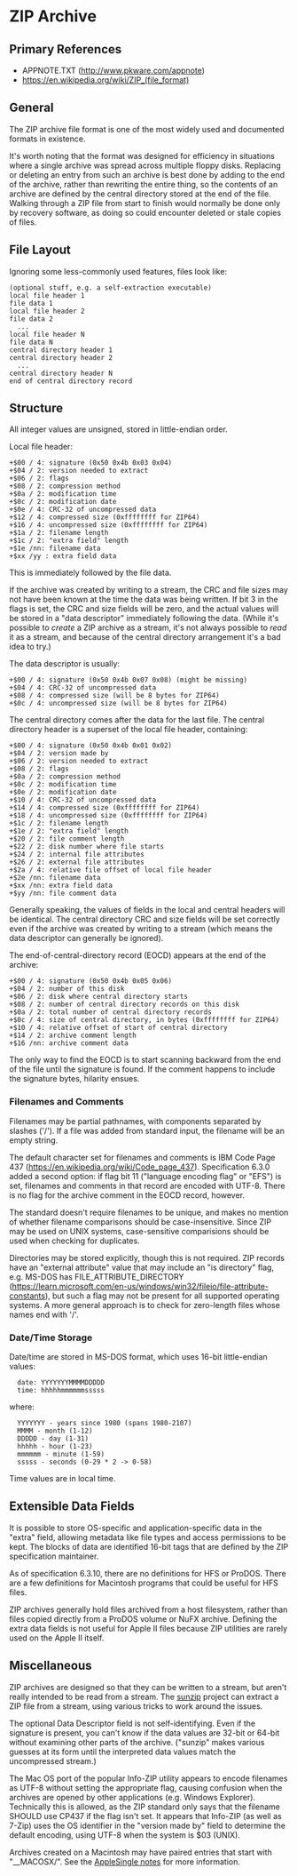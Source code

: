 ﻿# ZIP Archive #

## Primary References ##

- APPNOTE.TXT (http://www.pkware.com/appnote)
- https://en.wikipedia.org/wiki/ZIP_(file_format)

## General ##

The ZIP archive file format is one of the most widely used and documented formats in existence.

It's worth noting that the format was designed for efficiency in situations where a single
archive was spread across multiple floppy disks.  Replacing or deleting an entry from such an
archive is best done by adding to the end of the archive, rather than rewriting the entire thing,
so the contents of an archive are defined by the central directory stored at the end of the file.
Walking through a ZIP file from start to finish would normally be done only by recovery software,
as doing so could encounter deleted or stale copies of files.

## File Layout ##

Ignoring some less-commonly used features, files look like:
```
(optional stuff, e.g. a self-extraction executable)
local file header 1
file data 1
local file header 2
file data 2
  ...
local file header N
file data N
central directory header 1
central directory header 2
  ...
central directory header N
end of central directory record
```

## Structure ##

All integer values are unsigned, stored in little-endian order.

Local file header:
```
+$00 / 4: signature (0x50 0x4b 0x03 0x04)
+$04 / 2: version needed to extract
+$06 / 2: flags
+$08 / 2: compression method
+$0a / 2: modification time
+$0c / 2: modification date
+$0e / 4: CRC-32 of uncompressed data
+$12 / 4: compressed size (0xffffffff for ZIP64)
+$16 / 4: uncompressed size (0xffffffff for ZIP64)
+$1a / 2: filename length
+$1c / 2: "extra field" length
+$1e /nn: filename data
+$xx /yy : extra field data
```

This is immediately followed by the file data.

If the archive was created by writing to a stream, the CRC and file sizes may not have been known
at the time the data was being written.  If bit 3 in the flags is set, the CRC and size fields
will be zero, and the actual values will be stored in a "data descriptor" immediately following
the data.  (While it's possible to *create* a ZIP archive as a stream, it's not always possible
to *read* it as a stream, and because of the central directory arrangement it's a bad idea to try.)

The data descriptor is usually:
```
+$00 / 4: signature (0x50 0x4b 0x07 0x08) (might be missing)
+$04 / 4: CRC-32 of uncompressed data
+$08 / 4: compressed size (will be 8 bytes for ZIP64)
+$0c / 4: uncompressed size (will be 8 bytes for ZIP64)
```

The central directory comes after the data for the last file.  The central directory
header is a superset of the local file header, containing:
```
+$00 / 4: signature (0x50 0x4b 0x01 0x02)
+$04 / 2: version made by
+$06 / 2: version needed to extract
+$08 / 2: flags
+$0a / 2: compression method
+$0c / 2: modification time
+$0e / 2: modification date
+$10 / 4: CRC-32 of uncompressed data
+$14 / 4: compressed size (0xffffffff for ZIP64)
+$18 / 4: uncompressed size (0xffffffff for ZIP64)
+$1c / 2: filename length
+$1e / 2: "extra field" length
+$20 / 2: file comment length
+$22 / 2: disk number where file starts
+$24 / 2: internal file attributes
+$26 / 2: external file attributes
+$2a / 4: relative file offset of local file header
+$2e /nn: filename data
+$xx /nn: extra field data
+$yy /nn: file comment data
```

Generally speaking, the values of fields in the local and central headers will be identical.  The
central directory CRC and size fields will be set correctly even if the archive was created by
writing to a stream (which means the data descriptor can generally be ignored).

The end-of-central-directory record (EOCD) appears at the end of the archive:
```
+$00 / 4: signature (0x50 0x4b 0x05 0x06)
+$04 / 2: number of this disk
+$06 / 2: disk where central directory starts
+$08 / 2: number of central directory records on this disk
+$0a / 2: total number of central directory records
+$0c / 4: size of central directory, in bytes (0xffffffff for ZIP64)
+$10 / 4: relative offset of start of central directory
+$14 / 2: archive comment length
+$16 /nn: archive comment data
```

The only way to find the EOCD is to start scanning backward from the end of the file until the
signature is found.  If the comment happens to include the signature bytes, hilarity ensues.

### Filenames and Comments ###

Filenames may be partial pathnames, with components separated by slashes ('/').  If a file was
added from standard input, the filename will be an empty string.

The default character set for filenames and comments is IBM Code Page 437
(https://en.wikipedia.org/wiki/Code_page_437).  Specification 6.3.0 added a second option: if
flag bit 11 ("language encoding flag" or "EFS") is set, filenames and comments in that record
are encoded with UTF-8.  There is no flag for the archive comment in the EOCD record, however.

The standard doesn't require filenames to be unique, and makes no mention of whether filename
comparisons should be case-insensitive.  Since ZIP may be used on UNIX systems, case-sensitive
comparisions should be used when checking for duplicates.

Directories may be stored explicitly, though this is not required.  ZIP records have an "external
attribute" value that may include an "is directory" flag, e.g. MS-DOS has FILE_ATTRIBUTE_DIRECTORY
(https://learn.microsoft.com/en-us/windows/win32/fileio/file-attribute-constants), but such a flag
may not be present for all supported operating systems.  A more general approach is to check for
zero-length files whose names end with '/'.

### Date/Time Storage ###

Date/time are stored in MS-DOS format, which uses 16-bit little-endian values:
```
  date: YYYYYYYMMMMDDDDD
  time: hhhhhmmmmmmsssss
```
where:
```
  YYYYYYY - years since 1980 (spans 1980-2107)
  MMMM - month (1-12)
  DDDDD - day (1-31)
  hhhhh - hour (1-23)
  mmmmmm - minute (1-59)
  sssss - seconds (0-29 * 2 -> 0-58)
```

Time values are in local time.

## Extensible Data Fields ##

It is possible to store OS-specific and application-specific data in the "extra" field,
allowing metadata like file types and access permissions to be kept.  The blocks of data are
identified 16-bit tags that are defined by the ZIP specification maintainer.

As of specification 6.3.10, there are no definitions for HFS or ProDOS.  There are a few
definitions for Macintosh programs that could be useful for HFS files.

ZIP archives generally hold files archived from a host filesystem, rather than files copied
directly from a ProDOS volume or NuFX archive.  Defining the extra data fields is not useful
for Apple II files because ZIP utilities are rarely used on the Apple II itself.

## Miscellaneous ##

ZIP archives are designed so that they can be written to a stream, but aren't really intended
to be read from a stream.  The [sunzip](https://github.com/madler/sunzip) project can extract
a ZIP file from a stream, using various tricks to work around the issues.

The optional Data Descriptor field is not self-identifying.  Even if the signature is present,
you can't know if the data values are 32-bit or 64-bit without examining other parts of the
archive.  ("sunzip" makes various guesses at its form until the interpreted data values match
the uncompressed stream.)

The Mac OS port of the popular Info-ZIP utility appears to encode filenames as UTF-8 without
setting the appropriate flag, causing confusion when the archives are opened by other
applications (e.g. Windows Explorer).  Technically this is allowed, as the ZIP standard only
says that the filename SHOULD use CP437 if the flag isn't set.  It appears that Info-ZIP (as well
as 7-Zip) uses the OS identifier in the "version made by" field to determine the default
encoding, using UTF-8 when the system is $03 (UNIX).

Archives created on a Macintosh may have paired entries that start with "__MACOSX/".  See the
[AppleSingle notes](AppleSingle-notes.md) for more information.
